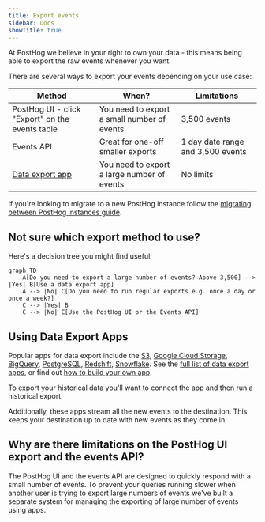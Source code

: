 ```yaml
---
title: Export events
sidebar: Docs
showTitle: true
---
```


At PostHog we believe in your right to own your data - this means being able to export the raw events whenever you want.

There are several ways to export your events depending on your use case:

Method | When? | Limitations
--- | --- | ---
PostHog UI - click "Export" on the events table | You need to export a small number of events | 3,500 events
Events API | Great for one-off smaller exports | 1 day date range and 3,500 events
[Data export app](/apps?filter=type&value=data-out) | You need to export a large number of events | No limits

If you're looking to migrate to a new PostHog instance follow the [migrating between PostHog instances guide](/docs/migrate/migrate-between-cloud-and-self-hosted).

## Not sure which export method to use?

Here's a decision tree you might find useful:

```mermaid
graph TD
    A[Do you need to export a large number of events? Above 3,500] --> |Yes| B[Use a data export app]
    A --> |No| C[Do you need to run regular exports e.g. once a day or once a week?]
    C --> |Yes| B
    C --> |No| E[Use the PostHog UI or the Events API]
```

## Using Data Export Apps

Popular apps for data export include the [S3](/apps/s3-export), [Google Cloud Storage](/apps/google-cloud-export), [BigQuery](/apps/bigquery-export), [PostgreSQL](/apps/postgres-export), [Redshift](/apps/redshift-export), [Snowflake](/apps/snowflake-export). See the [full list of data export apps](/apps?filter=type&value=data-out), or find out [how to build your own app](/docs/apps/build/tutorial).

To export your historical data you'll want to connect the app and then run a historical export.

Additionally, these apps stream all the new events to the destination. This keeps your destination up to date with new events as they come in.

## Why are there limitations on the PostHog UI export and the events API?

The PostHog UI and the events API are designed to quickly respond with a small number of events. To prevent your queries running slower when another user is trying to export large numbers of events we've built a separate system for managing the exporting of large number of events using apps.

